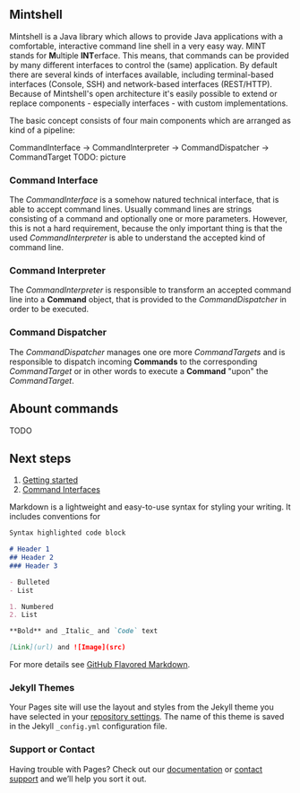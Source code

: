 ## Mintshell

Mintshell is a Java library which allows to provide Java applications with a comfortable, interactive command line shell in a very easy way. MINT stands for **M**ultiple **INT**erface. This means, that commands can be provided by many different interfaces to control the (same) application. By default there are several kinds of interfaces available, including terminal-based interfaces (Console, SSH) and network-based interfaces (REST/HTTP). Because of Mintshell's open architecture it's easily possible to extend or replace components - especially interfaces - with custom implementations.

The basic concept consists of four main components which are arranged as kind of a pipeline:

CommandInterface -&gt; CommandInterpreter -&gt; CommandDispatcher -&gt; CommandTarget
TODO: picture 

### Command Interface
The _CommandInterface_ is a somehow natured technical interface, that is able to accept command lines. Usually command lines are strings consisting of a command and optionally one or more parameters. However, this is not a hard requirement, because the only important thing is that the used _CommandInterpreter_ is able to understand the accepted kind of command line.

### Command Interpreter
The _CommandInterpreter_ is responsible to transform an accepted command line into a **Command** object, that is provided to the _CommandDispatcher_ in order to be executed.

### Command Dispatcher
The _CommandDispatcher_ manages one ore more _CommandTargets_ and is responsible to dispatch incoming **Commands** to the corresponding _CommandTarget_ or in other words to execute a **Command** "upon" the _CommandTarget_.

## Abount commands
TODO

## Next steps
1. [Getting started](getting-started.md)
2. [Command Interfaces](command-interfaces.md)


Markdown is a lightweight and easy-to-use syntax for styling your writing. It includes conventions for

```markdown
Syntax highlighted code block

# Header 1
## Header 2
### Header 3

- Bulleted
- List

1. Numbered
2. List

**Bold** and _Italic_ and `Code` text

[Link](url) and ![Image](src)
```

For more details see [GitHub Flavored Markdown](https://guides.github.com/features/mastering-markdown/).

### Jekyll Themes

Your Pages site will use the layout and styles from the Jekyll theme you have selected in your [repository settings](https://github.com/mintshell/mintshell/settings). The name of this theme is saved in the Jekyll `_config.yml` configuration file.

### Support or Contact

Having trouble with Pages? Check out our [documentation](https://help.github.com/categories/github-pages-basics/) or [contact support](https://github.com/contact) and we’ll help you sort it out.
